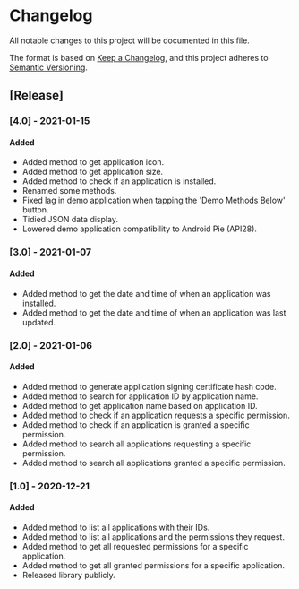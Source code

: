 # Changelog
All notable changes to this project will be documented in this file.

The format is based on [Keep a Changelog](https://keepachangelog.com/en/1.0.0/), and this project adheres to [Semantic Versioning](https://semver.org/spec/v2.0.0.html).

## [Release]

### [4.0] - 2021-01-15
#### Added
- Added method to get application icon.
- Added method to get application size.
- Added method to check if an application is installed.
- Renamed some methods.
- Fixed lag in demo application when tapping the 'Demo Methods Below' button.
- Tidied JSON data display.
- Lowered demo application compatibility to Android Pie (API28).

### [3.0] - 2021-01-07
#### Added
- Added method to get the date and time of when an application was installed.
- Added method to get the date and time of when an application was last updated.

### [2.0] - 2021-01-06
#### Added
- Added method to generate application signing certificate hash code.
- Added method to search for application ID by application name.
- Added method to get application name based on application ID.
- Added method to check if an application requests a specific permission.
- Added method to check if an application is granted a specific permission.
- Added method to search all applications requesting a specific permission.
- Added method to search all applications granted a specific permission.

### [1.0] - 2020-12-21
#### Added
- Added method to list all applications with their IDs.
- Added method to list all applications and the permissions they request.
- Added method to get all requested permissions for a specific application.
- Added method to get all granted permissions for a specific application.
- Released library publicly.
